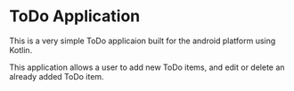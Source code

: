 # ToDo Application

This is a very simple ToDo applicaion built for the android platform using Kotlin.

This application allows a user to add new ToDo items, and edit or delete an already added ToDo item.
